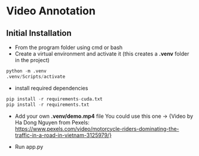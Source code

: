 # Video Annotation

## Initial Installation

- From the program folder using cmd or bash
- Create a virtual environment and activate it (this creates a **.venv** folder in the project)

```python  
python -m .venv
.venv/Scripts/activate
```

- install required dependencies

```python  
pip install -r requirements-cuda.txt
pip install -r requirements.txt
```  

- Add your own **.venv/demo.mp4** file You could use this one -> {Video by Ha Dong Nguyen from Pexels: https://www.pexels.com/video/motorcycle-riders-dominating-the-traffic-in-a-road-in-vietnam-3125979/}

- Run app.py

